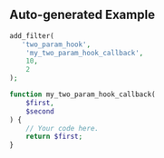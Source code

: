 ## Auto-generated Example

```php
add_filter(
   'two_param_hook',
    'my_two_param_hook_callback',
    10,
    2
);

function my_two_param_hook_callback(
    $first,
    $second
) {
    // Your code here.
    return $first;
}
```
